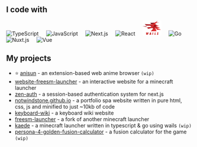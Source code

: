 ## I code with

<p>
  <img height="40" alt="TypeScript" src="https://cdn.jsdelivr.net/gh/devicons/devicon/icons/typescript/typescript-original.svg">
  <img width="12" />
  <img height="40" alt="JavaScript" src="https://cdn.jsdelivr.net/gh/devicons/devicon/icons/javascript/javascript-original.svg">
  <img width="12" />
  <img height="40" alt="Next.js" src="https://cdn.jsdelivr.net/gh/devicons/devicon/icons/nextjs/nextjs-original.svg">
  <img width="12" />
  <img height="40" alt="React" src="https://cdn.jsdelivr.net/gh/devicons/devicon/icons/react/react-original.svg">
  <img width="12" />
  <img height="40" alt="Wails" src="https://raw.githubusercontent.com/wailsapp/wails/refs/heads/master/assets/images/logo-universal.png">
  <img width="12" />
  <img height="40" alt="Go" src="https://cdn.jsdelivr.net/gh/devicons/devicon/icons/go/go-original-wordmark.svg">
  <img width="12" />
  <img height="40" alt="Nuxt.js" src="https://cdn.jsdelivr.net/gh/devicons/devicon/icons/nuxtjs/nuxtjs-original.svg">
  <img width="12" />
  <img height="40" alt="Vue" src="https://cdn.jsdelivr.net/gh/devicons/devicon/icons/vuejs/vuejs-original.svg">

## My projects

- ⭐ [anisun](https://github.com/notwindstone/anisun) - an extension-based web anime browser `(wip)`
- [website-freesm-launcher](https://github.com/FreesmTeam/website-freesmlauncher) - an interactive website for a minecraft launcher
- [zen-auth](https://github.com/notwindstone/zen-auth) - a session-based authentication system for next.js
- [notwindstone.github.io](https://github.com/notwindstone/notwindstone.github.io/) - a portfolio spa website written in pure html, css, js and minified to just ~10kb of code
- [keyboard-wiki](https://github.com/notwindstone/keyboard-wiki) - a keyboard wiki website
- [freesm-launcher](https://github.com/FreesmTeam/FreesmLauncher) - a fork of another minecraft launcher
- [kaede](https://github.com/FreesmTeam/Kaede/) - a minecraft launcher written in typescript & go using wails `(wip)`
- [persona-4-golden-fusion-calculator](https://github.com/notwindstone/persona-4-golden-fusion-calculator) - a fusion calculator for the game `(wip)`
